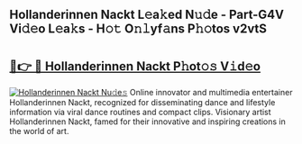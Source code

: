 ## Hollanderinnen Nackt L𝚎a𝚔ed N𝚞𝚍e - Part-G4V Vi𝚍𝚎o L𝚎a𝚔s - H𝚘𝚝 O𝚗𝚕yf𝚊ns P𝚑𝚘tos v2vtS

# <h2><a href="http://kff7wzg.oniu.top/?m=Hollanderinnen+Nackt">🔗👉 🔴 Hollanderinnen Nackt P𝚑ot𝚘𝚜 V𝚒d𝚎o</a></h2>

[![Hollanderinnen Nackt Nu𝚍e𝚜](https://i.imgur.com/0qMVB7G.gif)](http://kff7wzg.oniu.top/?m=Hollanderinnen+Nackt)
Online innovator and multimedia entertainer Hollanderinnen Nackt, recognized for disseminating dance and lifestyle information via viral dance routines and compact clips. Visionary artist Hollanderinnen Nackt, famed for their innovative and inspiring creations in the world of art.  

